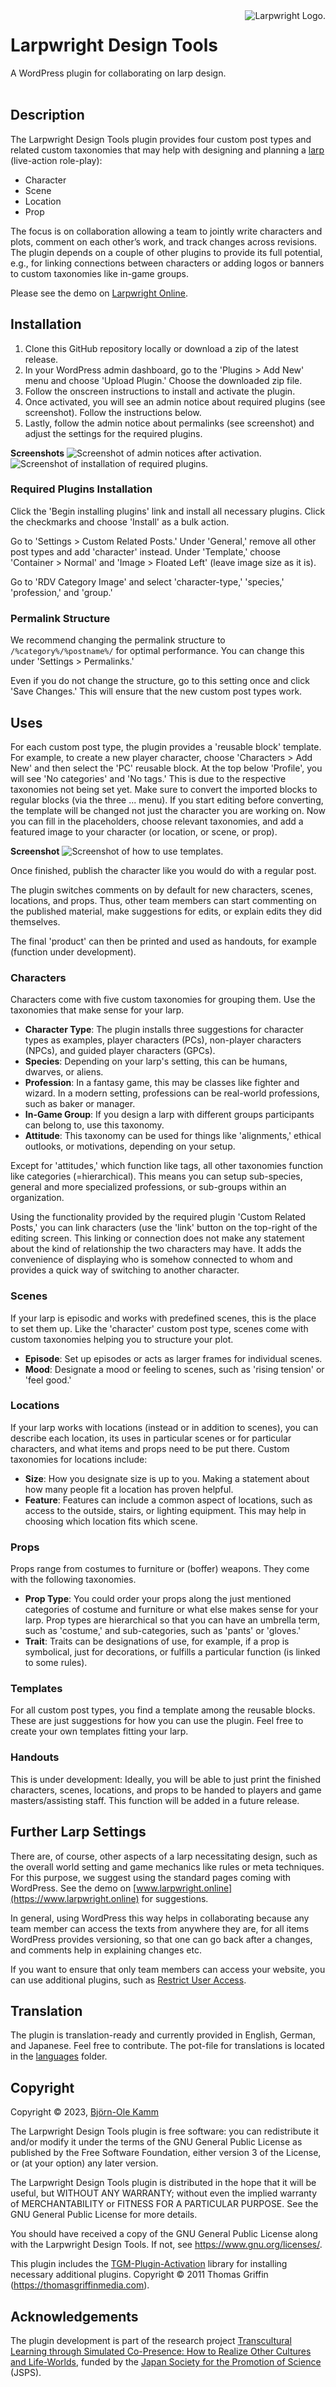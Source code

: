 <picture>
  <source media="(prefers-color-scheme: dark)" srcset="https://www.larpwright.online/assets/ldt_logo_wh.png">
  <source media="(prefers-color-scheme: light)" srcset="https://www.larpwright.online/assets/ldt_logo_bl.png">
  <img align="right" alt="Larpwright Logo." src="https://www.larpwright.online/assets/ldt_logo_bl.png">
</picture>

# Larpwright Design Tools

A WordPress plugin for collaborating on larp design.
<br/><br/>

## Description
The Larpwright Design Tools plugin provides four custom post types and related custom taxonomies that may help with designing and planning a [larp](https://nordiclarp.org/wiki/Larp) (live-action role-play):
* Character
* Scene
* Location
* Prop

The focus is on collaboration allowing a team to jointly write characters and plots, comment on each other’s work, and track changes across revisions. The plugin depends on a couple of other plugins to provide its full potential, e.g., for linking connections between characters or adding logos or banners to custom taxonomies like in-game groups.

Please see the demo on [Larpwright Online](https://www.larpwright.online).

## Installation
1. Clone this GitHub repository locally or download a zip of the latest release.
2. In your WordPress admin dashboard, go to the 'Plugins > Add New' menu and choose 'Upload Plugin.' Choose the downloaded zip file.
3. Follow the onscreen instructions to install and activate the plugin.
4. Once activated, you will see an admin notice about required plugins (see screenshot). Follow the instructions below.
5. Lastly, follow the admin notice about permalinks (see screenshot) and adjust the settings for the required plugins.

**Screenshots**
![Screenshot of admin notices after activation.](https://www.larpwright.online/assets/activation.png)
![Screenshot of installation of required plugins.](https://www.larpwright.online/assets/required_plugins.png)

### Required Plugins Installation
Click the 'Begin installing plugins' link and install all necessary plugins. Click the checkmarks and choose 'Install' as a bulk action.

Go to 'Settings > Custom Related Posts.' Under 'General,' remove all other post types and add 'character' instead. Under 'Template,' choose 'Container > Normal' and 'Image > Floated Left' (leave image size as it is).

Go to 'RDV Category Image' and select 'character-type,' 'species,' 'profession,' and 'group.'

### Permalink Structure
We recommend changing the permalink structure to `/%category%/%postname%/` for optimal performance. You can change this under 'Settings > Permalinks.'

Even if you do not change the structure, go to this setting once and click 'Save Changes.' This will ensure that the new custom post types work.

## Uses
For each custom post type, the plugin provides a 'reusable block' template. For example, to create a new player character, choose 'Characters > Add New' and then select the 'PC' reusable block. At the top below 'Profile', you will see 'No categories' and 'No tags.' This is due to the respective taxonomies not being set yet. Make sure to convert the imported blocks to regular blocks (via the three ... menu). If you start editing before converting, the template will be changed not just the character you are working on. Now you can fill in the placeholders, choose relevant taxonomies, and add a featured image to your character (or location, or scene, or prop).

**Screenshot**
![Screenshot of how to use templates.](https://www.larpwright.online/assets/using_templates.png)

Once finished, publish the character like you would do with a regular post.

The plugin switches comments on by default for new characters, scenes, locations, and props. Thus, other team members can start commenting on the published material, make suggestions for edits, or explain edits they did themselves. 

The final 'product' can then be printed and used as handouts, for example (function under development).

### Characters
Characters come with five custom taxonomies for grouping them. Use the taxonomies that make sense for your larp.
* **Character Type**: The plugin installs three suggestions for character types as examples, player characters (PCs), non-player characters (NPCs), and guided player characters (GPCs).
* **Species**: Depending on your larp's setting, this can be humans, dwarves, or aliens.
* **Profession**: In a fantasy game, this may be classes like fighter and wizard. In a modern setting, professions can be real-world professions, such as baker or manager.
* **In-Game Group**: If you design a larp with different groups participants can belong to, use this taxonomy. 
* **Attitude**: This taxonomy can be used for things like 'alignments,' ethical outlooks, or motivations, depending on your setup.

Except for 'attitudes,' which function like tags, all other taxonomies function like categories (=hierarchical). This means you can setup sub-species, general and more specialized professions, or sub-groups within an organization. 

Using the functionality provided by the required plugin 'Custom Related Posts,' you can link characters (use the 'link' button on the top-right of the editing screen. This linking or connection does not make any statement about the kind of relationship the two characters may have. It adds the convenience of displaying who is somehow connected to whom and provides a quick way of switching to another character.

### Scenes
If your larp is episodic and works with predefined scenes, this is the place to set them up. Like the 'character' custom post type, scenes come with custom taxonomies helping you to structure your plot.
* **Episode**: Set up episodes or acts as larger frames for individual scenes.
* **Mood**: Designate a mood or feeling to scenes, such as 'rising tension' or 'feel good.'

### Locations
If your larp works with locations (instead or in addition to scenes), you can describe each location, its uses in particular scenes or for particular characters, and what items and props need to be put there. Custom taxonomies for locations include:
* **Size**: How you designate size is up to you. Making a statement about how many people fit a location has proven helpful.
* **Feature**: Features can include a common aspect of locations, such as access to the outside, stairs, or lighting equipment. This may help in choosing which location fits which scene.

### Props
Props range from costumes to furniture or (boffer) weapons. They come with the following taxonomies.
* **Prop Type**: You could order your props along the just mentioned categories of costume and furniture or what else makes sense for your larp. Prop types are hierarchical so that you can have an umbrella term, such as 'costume,' and sub-categories, such as 'pants' or 'gloves.'
* **Trait**: Traits can be designations of use, for example, if a prop is symbolical, just for decorations, or fulfills a particular function (is linked to some rules).

### Templates
For all custom post types, you find a template among the reusable blocks. These are just suggestions for how you can use the plugin. Feel free to create your own templates fitting your larp.

### Handouts
This is under development: Ideally, you will be able to just print the finished characters, scenes, locations, and props to be handed to players and game masters/assisting staff. This function will be added in a future release.

## Further Larp Settings
There are, of course, other aspects of a larp necessitating design, such as the overall world setting and game mechanics like rules or meta techniques. For this purpose, we suggest using the standard pages coming with WordPress. See the demo on [www.larpwright.online](https://www.larpwright.online) for suggestions.

In general, using WordPress this way helps in collaborating because any team member can access the texts from anywhere they are, for all items WordPress provides versioning, so that one can go back after a changes, and comments help in explaining changes etc.

If you want to ensure that only team members can access your website, you can use additional plugins, such as  [Restrict User Access](https://wordpress.org/plugins/restrict-user-access/). 

## Translation
The plugin is translation-ready and currently provided in English, German, and Japanese.
Feel free to contribute. The pot-file for translations is located in the [languages](/languages) folder.

## Copyright
Copyright &copy; 2023, [Björn-Ole Kamm](https://www.b-ok.de)

The Larpwright Design Tools plugin is free software: you can redistribute it and/or modify it under the terms of the GNU General Public License as published by the Free Software Foundation, either version 3 of the License, or (at your option) any later version.

The Larpwright Design Tools plugin is distributed in the hope that it will be useful, but WITHOUT ANY WARRANTY; without even the implied warranty of MERCHANTABILITY or FITNESS FOR A PARTICULAR PURPOSE. See the GNU General Public License for more details.

You should have received a copy of the GNU General Public License along with the Larpwright Design Tools. If not, see https://www.gnu.org/licenses/.

This plugin includes the [TGM-Plugin-Activation](https://github.com/TGMPA/TGM-Plugin-Activation) library for installing necessary additional plugins. Copyright &copy; 2011 Thomas Griffin (https://thomasgriffinmedia.com).

## Acknowledgements
The plugin development is part of the research project [Transcultural Learning through Simulated Co-Presence: How to Realize Other Cultures and Life-Worlds](https://kaken.nii.ac.jp/en/grant/KAKENHI-PROJECT-19KT0028/), funded by the [Japan Society for the Promotion of Science](https://www.jsps.go.jp/english/) (JSPS).
